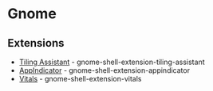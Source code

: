 # Gnome
## Extensions
- [Tiling Assistant](https://extensions.gnome.org/extension/3733/tiling-assistant/) - gnome-shell-extension-tiling-assistant
- [AppIndicator](https://extensions.gnome.org/extension/615/appindicator-support/) - gnome-shell-extension-appindicator
- [Vitals](https://extensions.gnome.org/extension/1460/vitals/) - gnome-shell-extension-vitals
